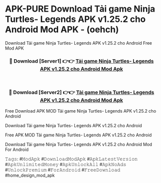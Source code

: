 # APK-PURE Download Tải game Ninja Turtles- Legends APK v1.25.2 cho Android Mod APK - (oehch)
Download Tải game Ninja Turtles- Legends APK v1.25.2 cho Android Free Mod APK

<div align="center">
<h3>🔴 Download [Server1] 👉👉 <a href="https://apk-comot.site?title=Tải_game_Ninja_Turtles-_Legends_APK_v1.25.2_cho_Android">Tải game Ninja Turtles- Legends APK v1.25.2 cho Android Mod Apk</a></h3><br>

<h3>🔴 Download [Server2] 👉👉 <a href="https://apk-comot.site?title=Tải_game_Ninja_Turtles-_Legends_APK_v1.25.2_cho_Android">Tải game Ninja Turtles- Legends APK v1.25.2 cho Android Mod Apk</a></h3>
</div>


Free Download APK MOD Tải game Ninja Turtles- Legends APK v1.25.2 cho Android

Download Tải game Ninja Turtles- Legends APK v1.25.2 cho Android 

Free APK MOD Tải game Ninja Turtles- Legends APK v1.25.2 cho Android 

Download Tải game Ninja Turtles- Legends APK v1.25.2 cho Android Mod For Android

𝚃𝚊𝚐𝚜: #𝙼𝚘𝚍𝙰𝚙𝚔 #𝙳𝚘𝚠𝚗𝚕𝚘𝚊𝚍𝙼𝚘𝚍𝙰𝚙𝚔 #𝙰𝚙𝚔𝙻𝚊𝚝𝚎𝚜𝚝𝚅𝚎𝚛𝚜𝚒𝚘𝚗 #𝙰𝚙𝚔𝚄𝚗𝚕𝚒𝚖𝚒𝚝𝚎𝚍𝙼𝚘𝚗𝚎𝚢 #𝙰𝚙𝚔𝚄𝚗𝚕𝚘𝚌𝚔𝙰𝚕𝚕 #𝙰𝚙𝚔𝙽𝚘𝙰𝚍𝚜 #𝚄𝚗𝚕𝚘𝚌𝚔𝙿𝚛𝚎𝚖𝚒𝚞𝚖 #𝙵𝚘𝚛𝙰𝚗𝚍𝚛𝚘𝚒𝚍 #𝙵𝚛𝚎𝚎𝙳𝚘𝚠𝚗𝚕𝚘𝚊𝚍 #home_design_mod_apk